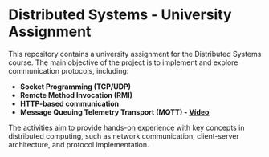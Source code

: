 # Distributed Systems - University Assignment

This repository contains a university assignment for the Distributed Systems course. The main objective of the project is to implement and explore communication protocols, including:

- **Socket Programming (TCP/UDP)**
- **Remote Method Invocation (RMI)**
- **HTTP-based communication**
- **Message Queuing Telemetry Transport (MQTT) - [Vídeo](https://www.youtube.com/watch?v=roTnY51SjQY)**

The activities aim to provide hands-on experience with key concepts in distributed computing, such as network communication, client-server architecture, and protocol implementation.
